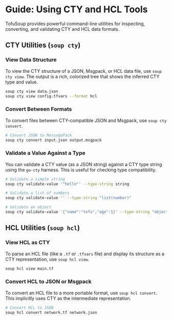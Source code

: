# Guide: Using CTY and HCL Tools

TofuSoup provides powerful command-line utilities for inspecting, converting, and validating CTY and HCL data formats.

## CTY Utilities (`soup cty`)

### View Data Structure

To view the CTY structure of a JSON, Msgpack, or HCL data file, use `soup cty view`. The output is a rich, colorized tree that shows the inferred CTY type and value.

```bash
soup cty view data.json
soup cty view config.tfvars --format hcl
```

### Convert Between Formats

To convert files between CTY-compatible JSON and Msgpack, use `soup cty convert`.

```bash
# Convert JSON to MessagePack
soup cty convert input.json output.msgpack
```

### Validate a Value Against a Type

You can validate a CTY value (as a JSON string) against a CTY type string using the `go-cty` harness. This is useful for checking type compatibility.

```bash
# Validate a simple string
soup cty validate-value '"hello"' --type-string string

# Validate a list of numbers
soup cty validate-value '' --type-string "list(number)"

# Validate an object
soup cty validate-value '{"name":"tofu","age":1}' --type-string "object({name=string,age=number})"
```

## HCL Utilities (`soup hcl`)

### View HCL as CTY

To parse an HCL file (like a `.tf` or `.tfvars` file) and display its structure as a CTY representation, use `soup hcl view`.

```bash
soup hcl view main.tf
```

### Convert HCL to JSON or Msgpack

To convert an HCL file to a more portable format, use `soup hcl convert`. This implicitly uses CTY as the intermediate representation.

```bash
# Convert HCL to JSON
soup hcl convert network.tf network.json
```
